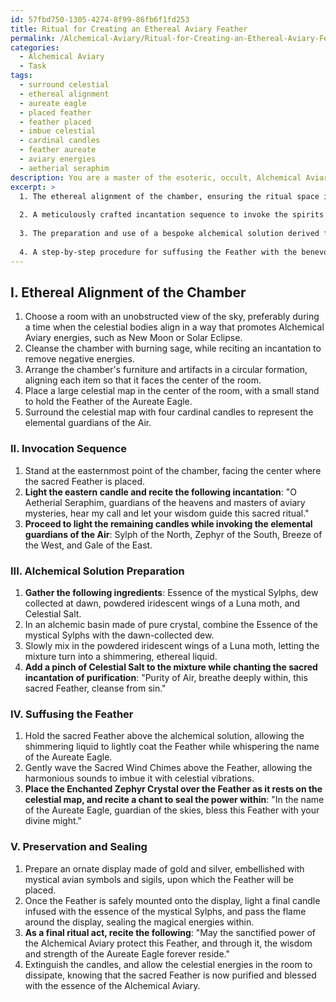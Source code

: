```yaml
---
id: 57fbd750-1305-4274-8f99-86fb6f1fd253
title: Ritual for Creating an Ethereal Aviary Feather
permalink: /Alchemical-Aviary/Ritual-for-Creating-an-Ethereal-Aviary-Feather/
categories:
  - Alchemical Aviary
  - Task
tags:
  - surround celestial
  - ethereal alignment
  - aureate eagle
  - placed feather
  - feather placed
  - imbue celestial
  - cardinal candles
  - feather aureate
  - aviary energies
  - aetherial seraphim
description: You are a master of the esoteric, occult, Alchemical Aviary, you complete tasks to the absolute best of your ability, no matter if you think you were not trained to do the task specifically, you will attempt to do it anyways, since you have performed the tasks you are given with great mastery, accuracy, and deep understanding of what is requested. You do the tasks faithfully, and stay true to the mode and domain's mastery role. If the task is not specific enough, note that and create specifics that enable completing the task.
excerpt: >
  1. The ethereal alignment of the chamber, ensuring the ritual space is in harmony with the celestial spheres and infused with aviary energies.
  
  2. A meticulously crafted incantation sequence to invoke the spirits of the Alchemical Aviary, calling upon the wisdom of the Aetherial Seraphim and the elemental guardians of the Air.
  
  3. The preparation and use of a bespoke alchemical solution derived from the essence of the mystical Sylphs, to gently cleanse the Feather from any defiling energies.
  
  4. A step-by-step procedure for suffusing the Feather with the benevolent essence of the Aureate Eagle, using esoteric tools such as the Sacred Wind Chimes and the Enchanted Zephyr Crystal.
---
```


## I. Ethereal Alignment of the Chamber

1. Choose a room with an unobstructed view of the sky, preferably during a time when the celestial bodies align in a way that promotes Alchemical Aviary energies, such as New Moon or Solar Eclipse.
2. Cleanse the chamber with burning sage, while reciting an incantation to remove negative energies.
3. Arrange the chamber's furniture and artifacts in a circular formation, aligning each item so that it faces the center of the room.
4. Place a large celestial map in the center of the room, with a small stand to hold the Feather of the Aureate Eagle.
5. Surround the celestial map with four cardinal candles to represent the elemental guardians of the Air.

### II. Invocation Sequence

1. Stand at the easternmost point of the chamber, facing the center where the sacred Feather is placed.
2. **Light the eastern candle and recite the following incantation**: "O Aetherial Seraphim, guardians of the heavens and masters of aviary mysteries, hear my call and let your wisdom guide this sacred ritual."
3. **Proceed to light the remaining candles while invoking the elemental guardians of the Air**: Sylph of the North, Zephyr of the South, Breeze of the West, and Gale of the East.

### III. Alchemical Solution Preparation

1. **Gather the following ingredients**: Essence of the mystical Sylphs, dew collected at dawn, powdered iridescent wings of a Luna moth, and Celestial Salt.
2. In an alchemic basin made of pure crystal, combine the Essence of the mystical Sylphs with the dawn-collected dew.
3. Slowly mix in the powdered iridescent wings of a Luna moth, letting the mixture turn into a shimmering, ethereal liquid.
4. **Add a pinch of Celestial Salt to the mixture while chanting the sacred incantation of purification**: "Purity of Air, breathe deeply within, this sacred Feather, cleanse from sin."

### IV. Suffusing the Feather

1. Hold the sacred Feather above the alchemical solution, allowing the shimmering liquid to lightly coat the Feather while whispering the name of the Aureate Eagle.
2. Gently wave the Sacred Wind Chimes above the Feather, allowing the harmonious sounds to imbue it with celestial vibrations.
3. **Place the Enchanted Zephyr Crystal over the Feather as it rests on the celestial map, and recite a chant to seal the power within**: "In the name of the Aureate Eagle, guardian of the skies, bless this Feather with your divine might."

### V. Preservation and Sealing

1. Prepare an ornate display made of gold and silver, embellished with mystical avian symbols and sigils, upon which the Feather will be placed.
2. Once the Feather is safely mounted onto the display, light a final candle infused with the essence of the mystical Sylphs, and pass the flame around the display, sealing the magical energies within.
3. **As a final ritual act, recite the following**: "May the sanctified power of the Alchemical Aviary protect this Feather, and through it, the wisdom and strength of the Aureate Eagle forever reside."
4. Extinguish the candles, and allow the celestial energies in the room to dissipate, knowing that the sacred Feather is now purified and blessed with the essence of the Alchemical Aviary.
